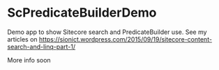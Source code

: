 # ScPredicateBuilderDemo
Demo app to show Sitecore search and PredicateBuilder use.
See my articles on https://sionict.wordpress.com/2015/09/19/sitecore-content-search-and-linq-part-1/

More info soon
